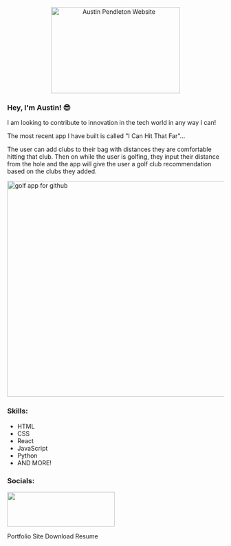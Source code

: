<div style="text-align: center;">
    <a href="https://austinpendleton.com">
        <img src="https://github.com/austinpendleton/austinpendleton/assets/113260431/7962220b-9166-475e-809f-87602174b404" width="300" height="200" alt="Austin Pendleton Website">
    </a>
</div>



### Hey, I'm Austin! 😎

I am looking to contribute to innovation in the tech world in any way I can!

The most recent app I have built is called "I Can Hit That Far"...


The user can add clubs to their bag with distances they are comfortable hitting that club. Then on while the user is golfing, they input their distance from the hole and the app will give the user a golf club recommendation based on the clubs they added. 

<img width="1000" height="500" alt="golf app for github" src="https://github.com/austinpendleton/austinpendleton/assets/113260431/532ad66e-c82a-4116-b787-0871637cba77">

### Skills:

* HTML
* CSS
* React
* JavaScript
* Python
* AND MORE!

### Socials:

<a href="https://www.linkedin.com/in/austinp-tech/">
<img src="https://upload.wikimedia.org/wikipedia/commons/thumb/0/01/LinkedIn_Logo.svg/1280px-LinkedIn_Logo.svg.png" height="80" width="250"/>
</a>

Portfolio Site
Download Resume

